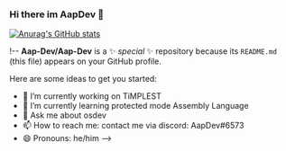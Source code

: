 ### Hi there im AapDev 👋

[![Anurag's GitHub stats](https://github-readme-stats.vercel.app/api?username=Aap-Dev&count_private=true&theme=radical)](https://github.com/anuraghazra/github-readme-stats)

!--
**Aap-Dev/Aap-Dev** is a ✨ _special_ ✨ repository because its `README.md` (this file) appears on your GitHub profile.

Here are some ideas to get you started:

- 🔭 I’m currently working on TiMPLEST
- 🌱 I’m currently learning protected mode Assembly Language
- 💬 Ask me about osdev
- 📫 How to reach me: contact me via discord: AapDev#6573
- 😄 Pronouns: he/him
-->
